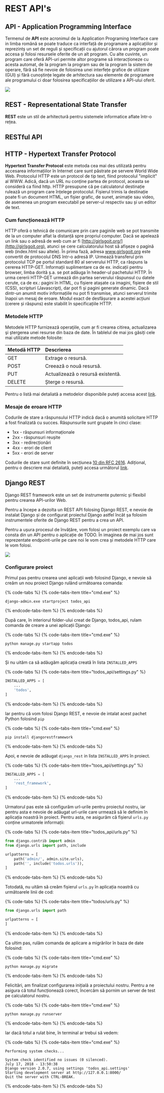 # REST API's

## API - Application Programming Interface

Termenul de **API** este acronimul de la Application Programing Interface care in limba română se poate traduce ca interfață de programare a aplicațiilor și reprezintș un set de reguli și specificații cu ajutorul cărora un program poate accesa și folosi resursele oferite de un alt program. Cu alte cuvinte, un program care oferă API-uri permite altor programe să interacționeze cu acesta automat, de la program la program sau de la program la sistem de operare, fără să fie nevoie de folosirea unei interfețe grafice de utilizare \(GUI\) și fără cunoștințe legate de arhitectura sau elemente de programare ale programului ci doar folosirea specificațiilor de utilizare a API-ului oferit.

![](../.gitbook/assets/infographic-3.png)

## REST - Representational State Transfer

**REST** este un stil de arhitectură pentru sistemele informatice aflate într-o rețea.



## RESTful API

## HTTP - Hypertext Transfer Protocol

**Hypertext Transfer Protocol** este metoda cea mai des utilizată pentru accesarea informațiilor în Internet care sunt păstrate pe servere World Wide Web. Protocolul HTTP este un protocol de tip text, fiind protocolul "implicit" al WWW. Adică, dacă un URL nu conține partea de protocol, aceasta se consideră ca fiind http. HTTP presupune că pe calculatorul destinație rulează un program care înțelege protocolul. Fișierul trimis la destinație poate fi un document HTML, un fișier grafic, de sunet, animație sau video, de asemenea un program executabil pe server-ul respectiv sau și un editor de text.

### Cum funcționează HTTP

HTTP oferă o tehnică de comunicare prin care paginile web se pot transmite de la un computer aflat la distanță spre propriul computer. Dacă se apelează un link sau o adresă de web cum ar fi [http://girlsgoit.org/](http://girlsgoit.org), atunci se cere calculatorului host să afișeze o pagină web \(index.html sau altele\). În prima fază, adresa  www.girlsgoit.org este convertit de protocolul DNS într-o adresă IP. Urmează transferul prin protocolul TCP pe portul standard 80 al serverului HTTP, ca răspuns la cererea HTTP-GET. Informații suplimentare ca de ex. indicații pentru browser, limba dorită ș.a. se pot adăuga în header-ul pachetului HTTP. În urma cererii HTTP-GET urmează din partea serverului răspunsul cu datele cerute, ca de ex.: pagini în HTML, cu fișiere atașate ca imagini, fișiere de stil \(CSS\), scripturi \(Javascript\), dar pot fi și pagini generate dinamic. Dacă dintr-un anumit motiv informațiile nu pot fi transmise, atunci serverul trimite înapoi un mesaj de eroare. Modul exact de desfășurare a acestei acțiuni \(cerere și răspuns\) este stabilit în specificațiile HTTP.

### Metodele HTTP

Metodele HTTP furnizează operaţiile, cum ar fi crearea citirea, actualizarea şi ştergerea unei resurse din baza de date. În tablelul de mai jos găsiți cele mai utilizate metode folosite:

|  **Metodă HTTP** | **Descrierea** |
| :--- | :--- |
| GET | Extrage o resursă. |
| POST |  Creează o nouă resursă. |
| PUT | Actualizează o resursă existentă. |
| DELETE | Șterge o resursă. |

Pentru o listă mai detaliată a metodelor disponibile puteți accesa acest [link](https://developer.mozilla.org/en-US/docs/Web/HTTP/Methods).

### Mesaje de eroare HTTP

Codurile de stare a răspunsului HTTP indică dacă o anumită solicitare HTTP a fost finalizată cu succes. Răspunsurile sunt grupate în cinci clase: 

* 1xx - răspunsuri informaționale
* 2xx - răspunsuri reușite
* 3xx - redirecționări
* 4xx - erori de client
* 5xx - erori de server

Codurile de stare sunt definite în secțiunea [10 din RFC 2616](https://tools.ietf.org/html/rfc2616#section-10). Adițional, pentru o descriere mai detaliată, puteți accesa următorul [link](https://developer.mozilla.org/en-US/docs/Web/HTTP/Status).

## Django REST

Django REST framework este un set de instrumente puternic și flexibil pentru crearea API-urilor Web.

Pentru a începe a dezolta un REST API folosing Django REST, e nevoie de instalat Django și de configurat proiectul Django astfel încât șa folosim instrumentele oferite de Django REST pentru a crea un API. 

Pentru a ușura procesul de învățăre, vom folosi un proiect exemplu care va consta din un API pentru o aplicație de TODO. În imaginea de mai jos sunt reprezentate endpoint-urile pe care noi le vom crea și metodele HTTP care le vom folosi.

![](../.gitbook/assets/image%20%2890%29.png)

### Configurare proiect

Primul pas pentru crearea unei aplicații web folosind Django, e nevoie să creăm un nou proiect Django rulând următoarea comanda:

{% code-tabs %}
{% code-tabs-item title="cmd.exe" %}
```text
django-admin.exe startproject todos_api
```
{% endcode-tabs-item %}
{% endcode-tabs %}

După care, în interiorul folder-ului creat de Django, todos\_api, rulam comanda de creare a unei aplicații Django:

{% code-tabs %}
{% code-tabs-item title="cmd.exe" %}
```text
python manage.py startapp todos
```
{% endcode-tabs-item %}
{% endcode-tabs %}

Și nu uităm ca să adăugăm aplicația creată în lista `INSTALLED_APPS`  

{% code-tabs %}
{% code-tabs-item title="todos\_api/settings.py" %}
```python
INSTALLED_APPS = [
    ...
    'todos',
]
```
{% endcode-tabs-item %}
{% endcode-tabs %}

Iar pentru că vom folosi Django REST, e nevoie de intalat acest pachet Python folosind `pip`

{% code-tabs %}
{% code-tabs-item title="cmd.exe" %}
```text
pip install djangorestframework
```
{% endcode-tabs-item %}
{% endcode-tabs %}

Apoi, e nevoie de adăugat `django_rest` in lista `INSTALLED_APPS` în proiect.

{% code-tabs %}
{% code-tabs-item title="toos\_api/settings.py" %}
```python
INSTALLED_APPS = [
    ...
    'rest_framework',
]
```
{% endcode-tabs-item %}
{% endcode-tabs %}

Urmatorul pas este să configurăm url-urile pentru proiectul nostru, iar pentru asta e nevoie de adăugat url-urile care urmează să le definim în aplicația noastră în proiect. Pentru asta, ne asigurăm că fișierul `urls.py` conține urmatorele informații:

{% code-tabs %}
{% code-tabs-item title="todos\_api/urls.py" %}
```python
from django.contrib import admin
from django.urls import path, include

urlpatterns = [
    path('admin/', admin.site.urls),
    path('', include('todos.urls')),
]
```
{% endcode-tabs-item %}
{% endcode-tabs %}

Totodată, nu uităm să creăm fișierul `urls.py` în aplicația noastră cu următoarele linii de cod:

{% code-tabs %}
{% code-tabs-item title="todos/urls.py" %}
```python
from django.urls import path

urlpatterns = [
]
```
{% endcode-tabs-item %}
{% endcode-tabs %}

Ca ultim pas, rulăm comanda de aplicare a migrărilor în baza de date folosind:

{% code-tabs %}
{% code-tabs-item title="cmd.exe" %}
```text
python manage.py migrate
```
{% endcode-tabs-item %}
{% endcode-tabs %}

Felicitări, am finalizat configurarea inițială a proiectului nostru. Pentru a ne asigura că totul funcționează corect, încercăm să pornim un server de test pe calculatorul nostru.

{% code-tabs %}
{% code-tabs-item title="cmd.exe" %}
```text
python manage.py runserver
```
{% endcode-tabs-item %}
{% endcode-tabs %}

Iar dacă totul a rulat bine, în terminal ar trebui să vedem:

{% code-tabs %}
{% code-tabs-item title="cmd.exe" %}
```text
Performing system checks...

System check identified no issues (0 silenced).
July 17, 2018 - 13:50:38
Django version 2.0.7, using settings 'todos_api.settings'
Starting development server at http://127.0.0.1:8000/
Quit the server with CTRL-BREAK.
```
{% endcode-tabs-item %}
{% endcode-tabs %}



